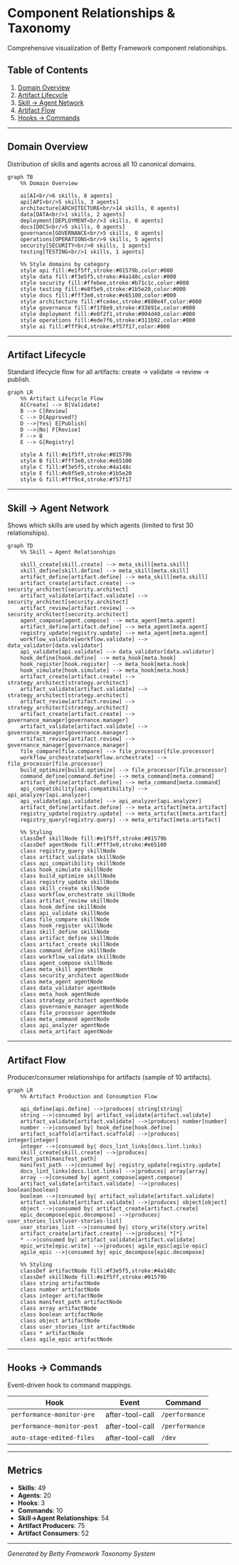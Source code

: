 # Component Relationships & Taxonomy

Comprehensive visualization of Betty Framework component relationships.

## Table of Contents

1. [Domain Overview](#domain-overview)
2. [Artifact Lifecycle](#artifact-lifecycle)
3. [Skill → Agent Network](#skill--agent-network)
4. [Artifact Flow](#artifact-flow)
5. [Hooks → Commands](#hooks--commands)

---

## Domain Overview

Distribution of skills and agents across all 10 canonical domains.

```mermaid
graph TB
    %% Domain Overview

    ai[AI<br/>6 skills, 8 agents]
    api[API<br/>5 skills, 3 agents]
    architecture[ARCHITECTURE<br/>14 skills, 0 agents]
    data[DATA<br/>1 skills, 2 agents]
    deployment[DEPLOYMENT<br/>3 skills, 0 agents]
    docs[DOCS<br/>5 skills, 0 agents]
    governance[GOVERNANCE<br/>5 skills, 0 agents]
    operations[OPERATIONS<br/>9 skills, 5 agents]
    security[SECURITY<br/>0 skills, 1 agents]
    testing[TESTING<br/>1 skills, 1 agents]

    %% Style domains by category
    style api fill:#e1f5ff,stroke:#01579b,color:#000
    style data fill:#f3e5f5,stroke:#4a148c,color:#000
    style security fill:#ffebee,stroke:#b71c1c,color:#000
    style testing fill:#e8f5e9,stroke:#1b5e20,color:#000
    style docs fill:#fff3e0,stroke:#e65100,color:#000
    style architecture fill:#fce4ec,stroke:#880e4f,color:#000
    style governance fill:#f1f8e9,stroke:#33691e,color:#000
    style deployment fill:#e0f2f1,stroke:#004d40,color:#000
    style operations fill:#ede7f6,stroke:#311b92,color:#000
    style ai fill:#fff9c4,stroke:#f57f17,color:#000
```

---

## Artifact Lifecycle

Standard lifecycle flow for all artifacts: create → validate → review → publish.

```mermaid
graph LR
    %% Artifact Lifecycle Flow
    A[Create] --> B[Validate]
    B --> C[Review]
    C --> D{Approved?}
    D -->|Yes| E[Publish]
    D -->|No| F[Revise]
    F --> B
    E --> G[Registry]
    
    style A fill:#e1f5ff,stroke:#01579b
    style B fill:#fff3e0,stroke:#e65100
    style C fill:#f3e5f5,stroke:#4a148c
    style E fill:#e8f5e9,stroke:#1b5e20
    style G fill:#fff9c4,stroke:#f57f17
```

---

## Skill → Agent Network

Shows which skills are used by which agents (limited to first 30 relationships).

```mermaid
graph TD
    %% Skill → Agent Relationships

    skill_create[skill.create] --> meta_skill[meta.skill]
    skill_define[skill.define] --> meta_skill[meta.skill]
    artifact_define[artifact.define] --> meta_skill[meta.skill]
    artifact_create[artifact.create] --> security_architect[security.architect]
    artifact_validate[artifact.validate] --> security_architect[security.architect]
    artifact_review[artifact.review] --> security_architect[security.architect]
    agent_compose[agent.compose] --> meta_agent[meta.agent]
    artifact_define[artifact.define] --> meta_agent[meta.agent]
    registry_update[registry.update] --> meta_agent[meta.agent]
    workflow_validate[workflow.validate] --> data_validator[data.validator]
    api_validate[api.validate] --> data_validator[data.validator]
    hook_define[hook.define] --> meta_hook[meta.hook]
    hook_register[hook.register] --> meta_hook[meta.hook]
    hook_simulate[hook.simulate] --> meta_hook[meta.hook]
    artifact_create[artifact.create] --> strategy_architect[strategy.architect]
    artifact_validate[artifact.validate] --> strategy_architect[strategy.architect]
    artifact_review[artifact.review] --> strategy_architect[strategy.architect]
    artifact_create[artifact.create] --> governance_manager[governance.manager]
    artifact_validate[artifact.validate] --> governance_manager[governance.manager]
    artifact_review[artifact.review] --> governance_manager[governance.manager]
    file_compare[file.compare] --> file_processor[file.processor]
    workflow_orchestrate[workflow.orchestrate] --> file_processor[file.processor]
    build_optimize[build.optimize] --> file_processor[file.processor]
    command_define[command.define] --> meta_command[meta.command]
    artifact_define[artifact.define] --> meta_command[meta.command]
    api_compatibility[api.compatibility] --> api_analyzer[api.analyzer]
    api_validate[api.validate] --> api_analyzer[api.analyzer]
    artifact_define[artifact.define] --> meta_artifact[meta.artifact]
    registry_update[registry.update] --> meta_artifact[meta.artifact]
    registry_query[registry.query] --> meta_artifact[meta.artifact]

    %% Styling
    classDef skillNode fill:#e1f5ff,stroke:#01579b
    classDef agentNode fill:#fff3e0,stroke:#e65100
    class registry_query skillNode
    class artifact_validate skillNode
    class api_compatibility skillNode
    class hook_simulate skillNode
    class build_optimize skillNode
    class registry_update skillNode
    class skill_create skillNode
    class workflow_orchestrate skillNode
    class artifact_review skillNode
    class hook_define skillNode
    class api_validate skillNode
    class file_compare skillNode
    class hook_register skillNode
    class skill_define skillNode
    class artifact_define skillNode
    class artifact_create skillNode
    class command_define skillNode
    class workflow_validate skillNode
    class agent_compose skillNode
    class meta_skill agentNode
    class security_architect agentNode
    class meta_agent agentNode
    class data_validator agentNode
    class meta_hook agentNode
    class strategy_architect agentNode
    class governance_manager agentNode
    class file_processor agentNode
    class meta_command agentNode
    class api_analyzer agentNode
    class meta_artifact agentNode
```

---

## Artifact Flow

Producer/consumer relationships for artifacts (sample of 10 artifacts).

```mermaid
graph LR
    %% Artifact Production and Consumption Flow

    api_define[api.define] -->|produces| string[string]
    string -->|consumed by| artifact_validate[artifact.validate]
    artifact_validate[artifact.validate] -->|produces| number[number]
    number -->|consumed by| hook_define[hook.define]
    artifact_scaffold[artifact.scaffold] -->|produces| integer[integer]
    integer -->|consumed by| docs_lint_links[docs.lint.links]
    skill_create[skill.create] -->|produces| manifest_path[manifest_path]
    manifest_path -->|consumed by| registry_update[registry.update]
    docs_lint_links[docs.lint.links] -->|produces| array[array]
    array -->|consumed by| agent_compose[agent.compose]
    artifact_validate[artifact.validate] -->|produces| boolean[boolean]
    boolean -->|consumed by| artifact_validate[artifact.validate]
    artifact_validate[artifact.validate] -->|produces| object[object]
    object -->|consumed by| artifact_create[artifact.create]
    epic_decompose[epic.decompose] -->|produces| user_stories_list[user-stories-list]
    user_stories_list -->|consumed by| story_write[story.write]
    artifact_create[artifact.create] -->|produces| *[*]
    * -->|consumed by| artifact_validate[artifact.validate]
    epic_write[epic.write] -->|produces| agile_epic[agile-epic]
    agile_epic -->|consumed by| epic_decompose[epic.decompose]

    %% Styling
    classDef artifactNode fill:#f3e5f5,stroke:#4a148c
    classDef skillNode fill:#e1f5ff,stroke:#01579b
    class string artifactNode
    class number artifactNode
    class integer artifactNode
    class manifest_path artifactNode
    class array artifactNode
    class boolean artifactNode
    class object artifactNode
    class user_stories_list artifactNode
    class * artifactNode
    class agile_epic artifactNode
```

---

## Hooks → Commands

Event-driven hook to command mappings.

| Hook | Event | Command |
|------|-------|---------|
| `performance-monitor-pre` | after-tool-call | `/performance` |
| `performance-monitor-post` | after-tool-call | `/performance` |
| `auto-stage-edited-files` | after-tool-call | `/dev` |

---

## Metrics

- **Skills**: 49
- **Agents**: 20
- **Hooks**: 3
- **Commands**: 10
- **Skill→Agent Relationships**: 54
- **Artifact Producers**: 75
- **Artifact Consumers**: 52

---

*Generated by Betty Framework Taxonomy System*